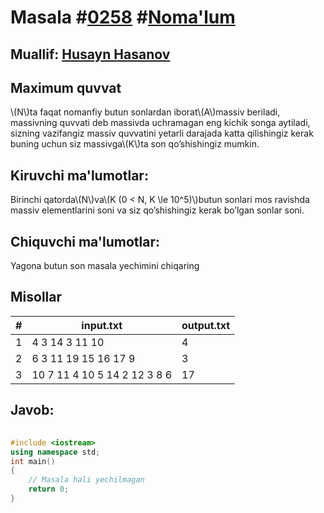 
<h1>Masala #<a href="https://robocontest.uz/tasks/0258">0258</a> #<a href="https://robocontest.uz/tasks?category=1">Noma'lum</a></h1>
<h2> Muallif: <a href="https://robocontest.uz/profile/husayn_hasanov">Husayn Hasanov</a></h2>
<h2>Maximum quvvat</h2>
<p>\(N\)ta faqat nomanfiy butun sonlardan iborat\(A\)massiv beriladi, massivning quvvati deb massivda uchramagan eng kichik songa aytiladi, sizning vazifangiz massiv quvvatini yetarli darajada katta qilishingiz kerak buning uchun siz massivga\(K\)ta son qo’shishingiz mumkin.</p>
<h2>Kiruvchi ma'lumotlar:</h2>
<p>Birinchi qatorda\(N\)va\(K (0 < N, K \le 10^5)\)butun sonlari mos ravishda massiv elementlarini soni va siz qo’shishingiz kerak bo’lgan sonlar soni.</p>
<h2>Chiquvchi ma'lumotlar:</h2>
<p>Yagona butun son masala yechimini chiqaring</p>
<h2>Misollar</h2>
<table>
    <thead>
        <tr>
            <th>#</th>
            <th>input.txt</th>
            <th>output.txt</th>
        </tr>
    </thead>
    <tbody>
            <tr>
                <td>1</td>
                <td>4 3
14 3 11 10</td>
                <td>4</td>
            </tr>
            <tr>
                <td>2</td>
                <td>6 3
11 19 15 16 17 9</td>
                <td>3</td>
            </tr>
            <tr>
                <td>3</td>
                <td>10 7
11 4 10 5 14 2 12 3 8 6</td>
                <td>17</td>
            </tr>
    </tbody>
    </table>
    
<h2>Javob:</h2>

######
```cpp
#include <iostream>
using namespace std;
int main()
{
    // Masala hali yechilmagan
    return 0;
}
```

